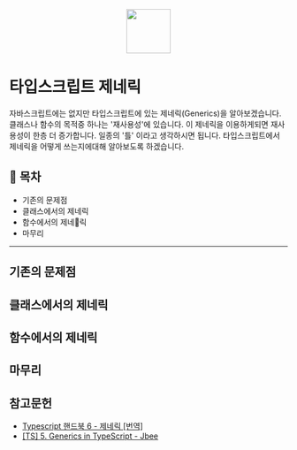 <div align=center>
<img src="https://pbs.twimg.com/profile_images/743155381661143040/bynNY5dJ_400x400.jpg" width="80" height="80">
</div>

# 타입스크립트 제네릭
자바스크립트에는 없지만 타입스크립트에 있는 제네릭(Generics)을 알아보겠습니다. 클래스나 함수의 목적중 하나는 '재사용성'에 있습니다. 이 제네릭을 이용하게되면 재사용성이 한층 더 증가합니다. 일종의 '틀' 이라고 생각하시면 됩니다. 타입스크립트에서 제네릭을 어떻게 쓰는지에대해 알아보도록 하겠습니다.

## 📝 목차
* 기존의 문제점
* 클래스에서의 제네릭
* 함수에서의 제네릭
* 마무리

---


## 기존의 문제점

## 클래스에서의 제네릭

## 함수에서의 제네릭

## 마무리

## 참고문헌
* [Typescript 핸드북 6 - 제네릭 [번역]](https://typescript-kr.github.io/pages/Functions.html)
* [[TS] 5. Generics in TypeScript - Jbee](https://jaeyeophan.github.io/2017/12/18/TS-3-Function-in-TypeScript/)

